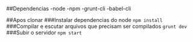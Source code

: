 ##Dependencias
-node
-npm
-grunt-cli
-babel-cli

##Apos clonar
###Instalar dependencias do node
`npm install`
###Compilar e escutar arquivos que precisam ser compilados
`grunt dev`
###Subir o servidor
`npm start`
